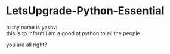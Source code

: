 # LetsUpgrade-Python-Essential
hi 
my name is 
yashvi  
this is to inform i am a good at python 
to all the people 

you are all right?
